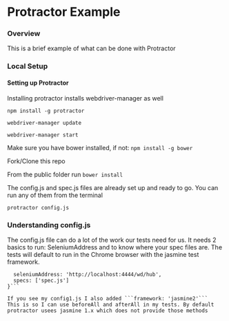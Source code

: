 # Protractor Example

### Overview
This is a brief example of what can be done with Protractor

### Local Setup

#### Setting up Protractor
Installing protractor installs webdriver-manager as well

```npm install -g protractor```

```webdriver-manager update```

```webdriver-manager start```

Make sure you have bower installed, if not: ```npm install -g bower```

Fork/Clone this repo

From the public folder run ```bower install```

The config.js and spec.js files are already set up and ready to go. You can run any of them from the terminal

```protractor config.js```

### Understanding config.js

The config.js file can do a lot of the work our tests need for us. 
It needs 2 basics to run: SeleniumAddress and to know where your spec files are.
The tests will default to run in the Chrome browser with the jasmine test framework.

```exports.config = {
  seleniumAddress: 'http://localhost:4444/wd/hub',
  specs: ['spec.js']
}```

If you see my config1.js I also added ```framework: 'jasmine2'```
This is so I can use beforeAll and afterAll in my tests. By default protractor usees jasmine 1.x which does not provide those methods


